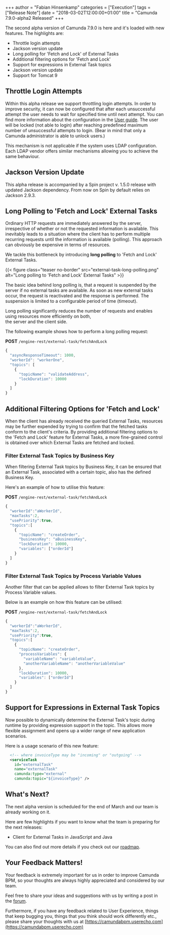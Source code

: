 +++
author = "Fabian Hinsenkamp"
categories = ["Execution"]
tags = ["Release Note"]
date = "2018-03-02T12:00:00+01:00"
title = "Camunda 7.9.0-alpha2 Released"
+++

The second alpha version of Camunda 7.9.0 is here and it's loaded with new features. The highlights are:

* Throttle login attempts
* Jackson version update 
* Long polling for 'Fetch and Lock' of External Tasks
* Additional filtering options for 'Fetch and Lock'
* Support for expressions in External Task topics
* Jackson version update
* Support for Tomcat 9

<!--more-->


## Throttle Login Attempts

Within this alpha release we support throttling login attempts. In order to improve security, it can now be configured that after each unsuccessful attempt the user needs to wait for specified time until next attempt.
You can find more information about the configuration in the [User guide](https://docs.camunda.org/manual/latest/user-guide/process-engine/identity-service/#throttle-login-attempts).
The user will be locked (not able to login) after reaching predefined maximum number of unsuccessful attempts to login. (Bear in mind that only a Camunda administrator is able to unlock users.)

This mechanism is not applicable if the system uses LDAP configuration. Each LDAP vendor offers similar mechanisms allowing you to achieve the same behaviour. 


## Jackson Version Update 

This alpha release is accompanied by a Spin project v. 1.5.0 release with updated Jackson dependency. From now on Spin by default relies on Jackson 2.9.3.


## Long Polling to 'Fetch and Lock' External Tasks

Ordinary HTTP requests are immediately answered by the server, irrespective of whether or not the requested information 
is available. This inevitably leads to a situation where the client has to perform multiple recurring requests until 
the information is available (polling). This approach can obviously be expensive in terms of resources.

We tackle this bottleneck by introducing **long polling** to 'Fetch and Lock' External Tasks.

{{< figure class="teaser no-border" src="external-task-long-polling.png" alt="Long polling to 'Fetch and Lock' External Tasks" >}}

The basic idea behind long polling is, that a request is suspended by the server if no external tasks are available. As soon as new 
external tasks occur, the request is reactivated and the response is performed. The suspension is limited to a 
configurable period of time (timeout).

Long polling significantly reduces the number of requests and enables using resources more efficiently on both,   
the server and the client side.

The following example shows how to perform a long polling request:

**POST** `/engine-rest/external-task/fetchAndLock`

```javascript
{
  "asyncResponseTimeout": 1000,
  "workerId": "workerOne",
  "topics": [
    {
      "topicName": "validateAddress",
      "lockDuration": 10000
    }
  ]
}
```

## Additional Filtering Options for 'Fetch and Lock'

When the client has already received the queried External Tasks, resources may be further expended by trying to confirm that the fetched tasks conform to the client's criteria.
By providing additional filtering options to the 'Fetch and Lock' feature for External Tasks, a more fine-grained control is obtained over which External Tasks are fetched and locked.

### Filter External Task Topics by Business Key

When filtering External Task topics by Business Key, it can be ensured that an External Task, associated with a certain topic, also has the defined Business Key.

Here's an example of how to utilise this feature:

**POST** `/engine-rest/external-task/fetchAndLock`

```javascript
{
  "workerId":"aWorkerId",
  "maxTasks":2,
  "usePriority":true,
  "topics":[
    {
      "topicName": "createOrder",
      "businessKey": "aBusinessKey",
      "lockDuration": 10000,
      "variables": ["orderId"]
    }
  ]
}
```

### Filter External Task Topics by Process Variable Values

Another filter that can be applied allows to filter External Task topics by Process Variable values.

Below is an example on how this feature can be utilised:

**POST** `/engine-rest/external-task/fetchAndLock`

```javascript
{
  "workerId":"aWorkerId",
  "maxTasks":2,
  "usePriority":true,
  "topics":[
    {
      "topicName": "createOrder",
      "processVariables": {
        "variableName": "variableValue",
        "anotherVariableName": "anotherVariableValue"
      },
      "lockDuration": 10000,
      "variables": ["orderId"]
    }
  ]
}
```

## Support for Expressions in External Task Topics

Now possible to dynamically determine the External Task's topic during runtime by providing expression support in the topic. 
This allows more flexible assignment and opens up a wider range of new application scenarios.

Here is a usage scenario of this new feature:

```xml
  <!-- where invoiceType may be "incoming" or "outgoing" -->
  <serviceTask
    id="externalTask"
    name="externalTask"
    camunda:type="external"
    camunda:topic="${invoiceType}" />
```

## What's Next?

The next alpha version is scheduled for the end of March and our team is already working on it.

Here are few highlights if you want to know what the team is preparing for the next releases:

* Client for External Tasks in JavaScript and Java  

You can also find out more details if you check out our [roadmap](https://camunda.com/learn/community/#roadmap).

## Your Feedback Matters!

Your feedback is extremely important for us in order to improve Camunda BPM, so your thoughts are always highly appreciated and considered by our team.

Feel free to share your ideas and suggestions with us by writing a post in the [forum](https://forum.camunda.org/).

Furthermore, if you have any feedback related to User Experience, things that keep bugging you, things that you think should work differently etc., please share your thoughts with us at [https://camundabpm.userecho.com](https://camundabpm.userecho.com)
